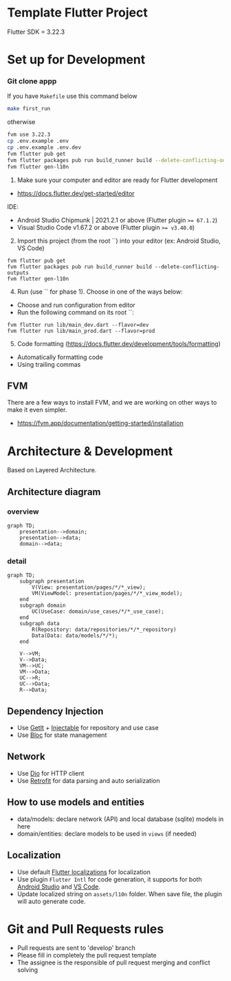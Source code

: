 # Template Flutter Project                   
Flutter SDK = 3.22.3                             
# Set up for Development   

### Git clone appp

If you have `Makefile` use this command below
```sh
make first_run
```
otherwise
```sh
fvm use 3.22.3
cp .env.example .env
cp .env.example .env.dev
fvm flutter pub get     
fvm flutter packages pub run build_runner build --delete-conflicting-outputs
fvm flutter gen-l10n
```

1. Make sure your computer and editor are ready for Flutter development          
- https://docs.flutter.dev/get-started/editor              
                      
IDE:   
- Android Studio Chipmunk | 2021.2.1 or above (Flutter plugin `>= 67.1.2`) 
- Visual Studio Code v1.67.2 or above (Flutter plugin `>= v3.40.0`)        
              
2. Import this project (from the root ``) into your editor (ex: Android Studio, VS Code) 

```    
fvm flutter pub get     
fvm flutter packages pub run build_runner build --delete-conflicting-outputs
fvm flutter gen-l10n
```   

4. Run (use `` for phase 1). Choose in one of the ways below:
- Choose and run configuration from editor
- Run the following command on its root ``:
  
```
fvm flutter run lib/main_dev.dart --flavor=dev
fvm flutter run lib/main_prod.dart --flavor=prod
```

5. Code formatting (https://docs.flutter.dev/development/tools/formatting)
- Automatically formatting code
- Using trailing commas
## FVM
There are a few ways to install FVM, and we are working on other ways to make it even simpler.
* https://fvm.app/documentation/getting-started/installation

# Architecture & Development

Based on Layered Architecture.

## Architecture diagram

### overview

```mermaid
graph TD;
    presentation-->domain;
    presentation-->data;
    domain-->data;
```

### detail
 
```mermaid
graph TD;
	subgraph presentation
		V(View: presentation/pages/*/*_view);
		VM(ViewModel: presentation/pages/*/*_view_model);
	end
	subgraph domain
		UC(UseCase: domain/use_cases/*/*_use_case);
	end
	subgraph data
		R(Repository: data/repositories/*/*_repository)
		Data(Data: data/models/*/*);
	end

    V-->VM;
	V-->Data;
	VM-->UC;
	VM-->Data;
	UC-->R;
	UC-->Data;
	R-->Data;
```


## Dependency Injection
- Use [GetIt](https://pub.dev/packages/get_it) + [Injectable](https://pub.dev/packages/injectable) for repository and use case
- Use [Bloc](https://pub.dev/packages/bloc) for state management

## Network
- Use [Dio](https://pub.dev/packages/dio) for HTTP client
- Use [Retrofit](https://pub.dev/packages/retrofit) for data parsing and auto serialization

## How to use models and entities
- data/models: declare network (API) and local database (sqlite) models in here
- domain/entities: declare models to be used in `views` (if needed)

## Localization
- Use default [Flutter localizations](https://api.flutter.dev/flutter/flutter_localizations/flutter_localizations-library.html) for localization
- Use plugin `Flutter Intl` for code generation, it supports for both [Android Studio](https://plugins.jetbrains.com/plugin/13666-flutter-intl) and [VS Code](https://marketplace.visualstudio.com/items?itemName=localizely.flutter-intl).
- Update localized string on `assets/l10n` folder. When save file, the plugin will auto generate code.

# Git and Pull Requests rules

- Pull requests are sent to 'develop' branch
- Please fill in completely the pull request template
- The assignee is the responsible of pull request merging and conflict solving
